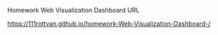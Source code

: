Homework Web Visualization Dashboard URL

https://111rottvan.github.io/homework-Web-Visualization-Dashboard-/
